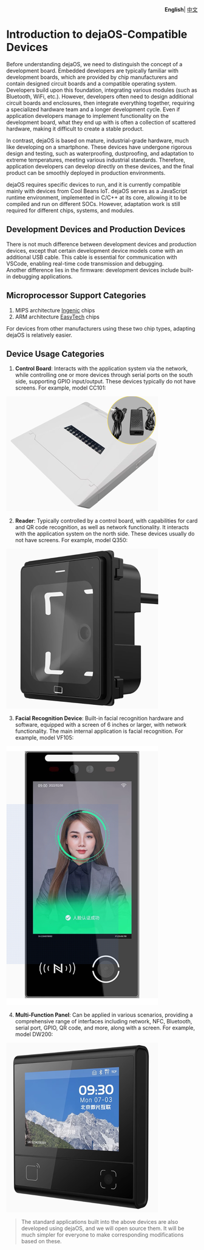 <p align="right">
    <b>English</b>| <a href="./device_CN.md">中文</a>
</p>

# Introduction to dejaOS-Compatible Devices  
Before understanding dejaOS, we need to distinguish the concept of a development board. Embedded developers are typically familiar with development boards, which are provided by chip manufacturers and contain designed circuit boards and a compatible operating system. Developers build upon this foundation, integrating various modules (such as Bluetooth, WiFi, etc.). However, developers often need to design additional circuit boards and enclosures, then integrate everything together, requiring a specialized hardware team and a longer development cycle. Even if application developers manage to implement functionality on the development board, what they end up with is often a collection of scattered hardware, making it difficult to create a stable product.  

In contrast, dejaOS is based on mature, industrial-grade hardware, much like developing on a smartphone. These devices have undergone rigorous design and testing, such as waterproofing, dustproofing, and adaptation to extreme temperatures, meeting various industrial standards. Therefore, application developers can develop directly on these devices, and the final product can be smoothly deployed in production environments.  

dejaOS requires specific devices to run, and it is currently compatible mainly with devices from Cool Beans IoT. dejaOS serves as a JavaScript runtime environment, implemented in C/C++ at its core, allowing it to be compiled and run on different SOCs. However, adaptation work is still required for different chips, systems, and modules.  

## Development Devices and Production Devices  
There is not much difference between development devices and production devices, except that certain development device models come with an additional USB cable. This cable is essential for communication with VSCode, enabling real-time code transmission and debugging.  
Another difference lies in the firmware: development devices include built-in debugging applications.  

## Microprocessor Support Categories  
1. MIPS architecture [Ingenic](https://www.ingenic.com.cn/) chips  
2. ARM architecture [EasyTech](https://www.eeasytech.com/) chips  

For devices from other manufacturers using these two chip types, adapting dejaOS is relatively easier.  

## Device Usage Categories  
1. **Control Board**: Interacts with the application system via the network, while controlling one or more devices through serial ports on the south side, supporting GPIO input/output. These devices typically do not have screens. For example, model CC101:  

![alt text](image/CC101.png)  

2. **Reader**: Typically controlled by a control board, with capabilities for card and QR code recognition, as well as network functionality. It interacts with the application system on the north side. These devices usually do not have screens. For example, model Q350:  

![alt text](image/Q350.png)  

3. **Facial Recognition Device**: Built-in facial recognition hardware and software, equipped with a screen of 6 inches or larger, with network functionality. The main internal application is facial recognition. For example, model VF105:  

![alt text](image/VF105.png)  

4. **Multi-Function Panel**: Can be applied in various scenarios, providing a comprehensive range of interfaces including network, NFC, Bluetooth, serial port, GPIO, QR code, and more, along with a screen. For example, model DW200:  

![alt text](image/DW200.png)  

> The standard applications built into the above devices are also developed using dejaOS, and we will open source them. It will be much simpler for everyone to make corresponding modifications based on these.  
